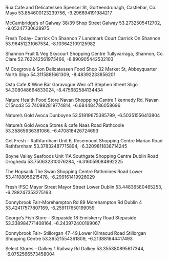 Rua Cafe and Delicatessen
Spencer St, Gorteendrunagh, Castlebar, Co. Mayo
53.854600123239756, -9.296694191984217

McCambridge’s of Galway
38/39 Shop Street
Galway
53.2732505412702, -9.05247730628975

Fresh Today- Carrick On Shannon
7 Landmark Court
Carrick On Shannon
53.96451231067534, -8.103642109125982

Shannon Fruit & Veg
Skycourt Shopping Centre
Tullyvarraga, Shannon, Co. Clare
52.762242561973466, -8.890905442532103

M Cosgrove & Son Delicatessen Food Shop
32 Market St, Abbeyquarter North
Sligo
54.3115881661309, -8.48392233856201

Osta Cafe & Wine Bar
Garavogue Weir
off Stephen Street
Sligo
54.308048664833024, -8.475682584134434

Nature Health Food Store
Navan Shoppping Cantre
1 kennedy Rd.
Navan C15ncd3
53.740982819774814, -6.684484786058696

Nature’s Gold
Avoca
Dunboyne
53.51819675385799, -6.50351556413804

Nature’s Gold
Avoca Stores & cafe
Naas Road
Rathcoole
53.35865936381066, -6.470818426724693

Get Fresh – Rathfarnham
Unit 6, Rosemount Shopping Centre
Marian Road
Rathfarnham
53.37832487715894, -6.3209811838714245

Boyne Valley Seafoods
Unit 11A Southgate Shopping Centre
Dublin Road
Drogheda
53.750632310076284, -6.316059084892225

The Hopsack
The Swan Shopping Centre
Rathmines Road Lower
53.41108056215478, -6.299161419926029

Fresh IFSC Mayor Street
Mayor Street Lower
Dublin
53.44836580465253, -6.288247353275163

Donnybrook Fair-Morehampton Rd
89 Morehampton Rd
Dublin 4
53.42417577807169, -6.259117650199059

George’s Fish Store – Stepaside
18 Enniskerry Road
Stepaside
53.338984771408164, -6.243972400199067

Donnybrook Fair- Stillorgan
47-49,Lower Kilmacud Road
Stillorgan Shopping Centre
53.36521554361809, -6.213881644417493

Select Stores – Dalkey
1 Railway Rd
Dalkey
53.355380895617344, -6.0752566573458004




















